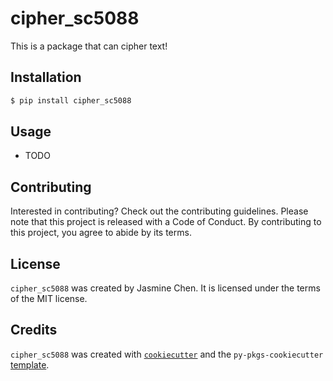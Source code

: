 # cipher_sc5088

This is a package that can cipher text!

## Installation

```bash
$ pip install cipher_sc5088
```

## Usage

- TODO

## Contributing

Interested in contributing? Check out the contributing guidelines. Please note that this project is released with a Code of Conduct. By contributing to this project, you agree to abide by its terms.

## License

`cipher_sc5088` was created by Jasmine Chen. It is licensed under the terms of the MIT license.

## Credits

`cipher_sc5088` was created with [`cookiecutter`](https://cookiecutter.readthedocs.io/en/latest/) and the `py-pkgs-cookiecutter` [template](https://github.com/py-pkgs/py-pkgs-cookiecutter).
